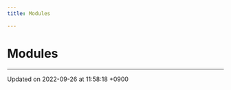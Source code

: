 ```yaml
---
title: Modules

---
```


# Modules







-------------------------------

Updated on 2022-09-26 at 11:58:18 +0900
